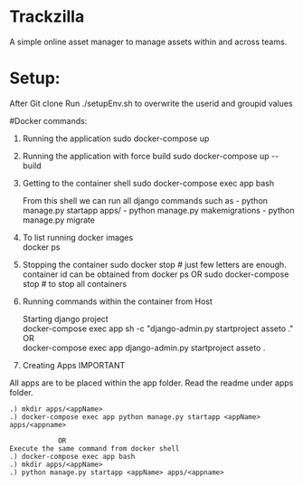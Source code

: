 # Trackzilla
A simple online asset manager to manage assets within and across teams.  

# Setup:
After Git clone
	Run  ./setupEnv.sh to overwrite the userid and groupid values

#Docker commands:

1) Running the application
	sudo docker-compose up 

2) Running the application with force build
	sudo docker-compose up --build

3) Getting to the container shell
	sudo docker-compose exec app bash

	From this shell we can run all django commands such as 
		- python manage.py startapp apps/<appName>
		- python manage.py makemigrations
		- python manage.py migrate

4) To list running docker images  
	docker ps  

5) Stopping the container
	sudo docker stop <containerId>  # just few letters are enough.
	container id can be obtained from docker ps
		OR
	sudo docker-compose stop    # to stop all containers


6) Running commands within the container from Host

	Starting django project  
	docker-compose exec app sh -c "django-admin.py startproject asseto ."  
			OR  
	docker-compose exec app django-admin.py startproject asseto .  

 7) Creating Apps  IMPORTANT 

   All apps are to be placed within the app folder.
   Read the readme under apps folder.

	.) mkdir apps/<appName>
	.) docker-compose exec app python manage.py startapp <appName> apps/<appname>	  

				OR 
	Execute the same command from docker shell
	.) docker-compose exec app bash
	.) mkdir apps/<appName>
	.) python manage.py startapp <appName> apps/<appname>	  
